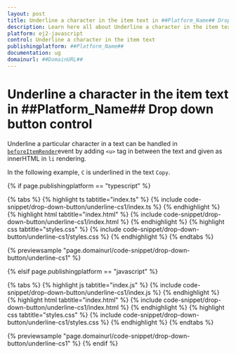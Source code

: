 ```yaml
---
layout: post
title: Underline a character in the item text in ##Platform_Name## Drop down button control | Syncfusion
description: Learn here all about Underline a character in the item text in Syncfusion ##Platform_Name## Drop down button control of Syncfusion Essential JS 2 and more.
platform: ej2-javascript
control: Underline a character in the item text 
publishingplatform: ##Platform_Name##
documentation: ug
domainurl: ##DomainURL##
---
```


# Underline a character in the item text in ##Platform_Name## Drop down button control

Underline a particular character in a text can be handled in [`beforeItemRender`](../../api/drop-down-button/#beforeitemrender)event by adding `<u>` tag in between the text and given as innerHTML in `li` rendering.

In the following example, `C` is underlined in the text `Copy`.

{% if page.publishingplatform == "typescript" %}

 {% tabs %}
{% highlight ts tabtitle="index.ts" %}
{% include code-snippet/drop-down-button/underline-cs1/index.ts %}
{% endhighlight %}
{% highlight html tabtitle="index.html" %}
{% include code-snippet/drop-down-button/underline-cs1/index.html %}
{% endhighlight %}
{% highlight css tabtitle="styles.css" %}
{% include code-snippet/drop-down-button/underline-cs1/styles.css %}
{% endhighlight %}
{% endtabs %}
        
{% previewsample "page.domainurl/code-snippet/drop-down-button/underline-cs1" %}

{% elsif page.publishingplatform == "javascript" %}

{% tabs %}
{% highlight js tabtitle="index.js" %}
{% include code-snippet/drop-down-button/underline-cs1/index.js %}
{% endhighlight %}
{% highlight html tabtitle="index.html" %}
{% include code-snippet/drop-down-button/underline-cs1/index.html %}
{% endhighlight %}
{% highlight css tabtitle="styles.css" %}
{% include code-snippet/drop-down-button/underline-cs1/styles.css %}
{% endhighlight %}
{% endtabs %}

{% previewsample "page.domainurl/code-snippet/drop-down-button/underline-cs1" %}
{% endif %}